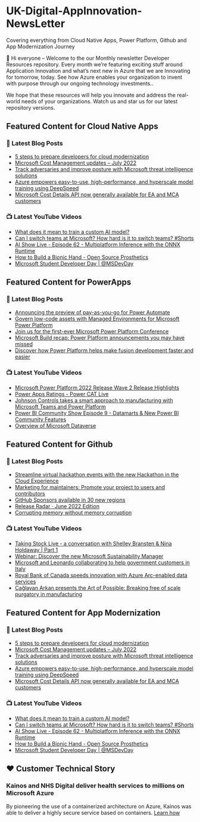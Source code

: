 # UK-Digital-AppInnovation-NewsLetter

Covering everything from Cloud Native Apps, Power Platform, Github and App Modernization Journey

👋 Hi everyone – Welcome to the our Monthly newsletter Developer Resources repository. Every month we’re featuring exciting stuff around Application Innovation and what’s next new in Azure that we are Innovating for tomorrow, today. See how Azure enables your organization to invent with purpose through our ongoing technology investments..


We hope that these resources will help you innovate and address the real-world needs of your organizations. Watch us and star us for our latest repository versions.

## Featured Content for Cloud Native Apps


### 📝 Latest Blog Posts

    
<!-- BLOGCNA:START -->
- [5 steps to prepare developers for cloud modernization](https://azure.microsoft.com/blog/5-steps-to-prepare-developers-for-cloud-modernization/)
- [Microsoft Cost Management updates – July 2022](https://azure.microsoft.com/blog/microsoft-cost-management-updates-july-2022/)
- [Track adversaries and improve posture with Microsoft threat intelligence solutions ](https://azure.microsoft.com/blog/track-adversaries-and-improve-posture-with-microsoft-threat-intelligence-solutions/)
- [Azure empowers easy-to-use, high-performance, and hyperscale model training using DeepSpeed](https://azure.microsoft.com/blog/azure-empowers-easytouse-highperformance-and-hyperscale-model-training-using-deepspeed/)
- [Microsoft Cost Details API now generally available for EA and MCA customers](https://azure.microsoft.com/blog/microsoft-cost-details-api-now-generally-available-for-ea-and-mca-customers/)
<!-- BLOGCNA:END -->

### 📺 Latest YouTube Videos

 
<!-- YOUTUBECNA:START -->
- [What does it mean to train a custom AI model?](https://www.youtube.com/watch?v=dY-ACRYHPhM)
- [Can I switch teams at Microsoft? How hard is it to switch teams?  #Shorts](https://www.youtube.com/watch?v=5hl-NC0x3Uo)
- [AI Show Live - Episode 62 - Multiplatform Inference with the ONNX Runtime](https://www.youtube.com/watch?v=CDtF2aYdFvw)
- [How to Build a Bionic Hand - Open Source Prosthetics](https://www.youtube.com/watch?v=60XyevlK2GI)
- [Microsoft Student Developer Day | @MSDevDay](https://www.youtube.com/watch?v=bNbCsmHNYrY)
<!-- YOUTUBECNA:END -->

##  Featured Content for PowerApps
### 📝 Latest Blog Posts
<!-- BLOGPOWER:START -->
- [Announcing the preview of pay-as-you-go for Power Automate](https://cloudblogs.microsoft.com/powerplatform/2022/07/21/announcing-the-preview-of-pay-as-you-go-for-power-automate/)
- [Govern low-code assets with Managed Environments for Microsoft Power Platform](https://cloudblogs.microsoft.com/powerplatform/2022/07/12/govern-low-code-assets-with-managed-environments-for-microsoft-power-platform/)
- [Join us for the first-ever Microsoft Power Platform Conference](https://cloudblogs.microsoft.com/powerplatform/2022/07/12/join-us-for-the-first-ever-microsoft-power-platform-conference/)
- [Microsoft Build recap: Power Platform announcements you may have missed](https://cloudblogs.microsoft.com/powerplatform/2022/05/31/microsoft-build-recap-power-platform-announcements-you-may-have-missed/)
- [Discover how Power Platform helps make fusion development faster and easier](https://cloudblogs.microsoft.com/powerplatform/2022/05/25/discover-how-power-platform-helps-make-fusion-development-faster-and-easier/)
<!-- BLOGPOWER:END -->
 ### 📺 Latest YouTube Videos
    
<!-- YOUTUBEPOWER:START -->
- [Microsoft Power Platform 2022 Release Wave 2 Release Highlights](https://www.youtube.com/watch?v=M1ZuBBZEg2M)
- [Power Apps Ratings - Power CAT Live](https://www.youtube.com/watch?v=OAEov0NozJg)
- [Johnson Controls takes a smart approach to manufacturing with Microsoft Teams and Power Platform](https://www.youtube.com/watch?v=GsK8p34Z6Zs)
- [Power BI Community Show Episode 9 - Datamarts &amp; New Power BI Community Features](https://www.youtube.com/watch?v=EuAPh56GWs4)
- [Overview of Microsoft Dataverse](https://www.youtube.com/watch?v=47YS2liNf6E)
<!-- YOUTUBEPOWER:END -->

##  Featured Content for Github
### 📝 Latest Blog Posts
<!-- BLOGGITHUB:START -->
- [Streamline virtual hackathon events with the new Hackathon in the Cloud Experience](https://github.blog/2022-08-02-streamline-virtual-hackathon-events-with-the-new-hackathon-in-the-cloud-experience/)
- [Marketing for maintainers: Promote your project to users and contributors](https://github.blog/2022-07-28-marketing-for-maintainers-how-to-promote-your-project-to-both-users-and-contributors/)
- [GitHub Sponsors available in 30 new regions](https://github.blog/2022-07-28-github-sponsors-available-in-30-new-regions-2/)
- [Release Radar · June 2022 Edition](https://github.blog/2022-07-27-release-radar-jun-2022/)
- [Corrupting memory without memory corruption](https://github.blog/2022-07-27-corrupting-memory-without-memory-corruption/)
<!-- BLOGGITHUB:END -->
### 📺 Latest YouTube Videos
<!-- YOUTUBEGITHUB:START -->
- [Taking Stock Live - a conversation with Shelley Bransten &amp; Nina Holdaway | Part 1](https://www.youtube.com/watch?v=TlcNW_K9k4s)
- [Webinar: Discover the new Microsoft Sustainability Manager](https://www.youtube.com/watch?v=az1Zkv6fFMc)
- [Microsoft and Leonardo collaborating to help government customers in Italy](https://www.youtube.com/watch?v=FPigM91F4vU)
- [Royal Bank of Canada speeds innovation with Azure Arc-enabled data services](https://www.youtube.com/watch?v=lYvzrMgdReI)
- [Çağlayan Arkan presents the Art of Possible: Breaking free of scale purgatory in manufacturing](https://www.youtube.com/watch?v=ae4MnQKviHE)
<!-- YOUTUBEGITHUB:END -->
##  Featured Content for App Modernization
### 📝 Latest Blog Posts
<!-- BLOGAPPMOD:START -->
- [5 steps to prepare developers for cloud modernization](https://azure.microsoft.com/blog/5-steps-to-prepare-developers-for-cloud-modernization/)
- [Microsoft Cost Management updates – July 2022](https://azure.microsoft.com/blog/microsoft-cost-management-updates-july-2022/)
- [Track adversaries and improve posture with Microsoft threat intelligence solutions ](https://azure.microsoft.com/blog/track-adversaries-and-improve-posture-with-microsoft-threat-intelligence-solutions/)
- [Azure empowers easy-to-use, high-performance, and hyperscale model training using DeepSpeed](https://azure.microsoft.com/blog/azure-empowers-easytouse-highperformance-and-hyperscale-model-training-using-deepspeed/)
- [Microsoft Cost Details API now generally available for EA and MCA customers](https://azure.microsoft.com/blog/microsoft-cost-details-api-now-generally-available-for-ea-and-mca-customers/)
<!-- BLOGAPPMOD:END -->
### 📺 Latest YouTube Videos
<!-- YOUTUBEAPPMOD:START -->
- [What does it mean to train a custom AI model?](https://www.youtube.com/watch?v=dY-ACRYHPhM)
- [Can I switch teams at Microsoft? How hard is it to switch teams?  #Shorts](https://www.youtube.com/watch?v=5hl-NC0x3Uo)
- [AI Show Live - Episode 62 - Multiplatform Inference with the ONNX Runtime](https://www.youtube.com/watch?v=CDtF2aYdFvw)
- [How to Build a Bionic Hand - Open Source Prosthetics](https://www.youtube.com/watch?v=60XyevlK2GI)
- [Microsoft Student Developer Day | @MSDevDay](https://www.youtube.com/watch?v=bNbCsmHNYrY)
<!-- YOUTUBEAPPMOD:END -->


## ♥️ Customer Technical Story 

### Kainos and NHS Digital deliver health services to millions on Microsoft Azure

By pioneering the use of a containerized architecture on Azure, Kainos was able to deliver a highly secure service based on containers. [Learn how](https://customers.microsoft.com/en-us/story/1368348549535774520-kainos-and-nhs-digital-deliver-health-services-to-millions-on-microsoft-azure)

